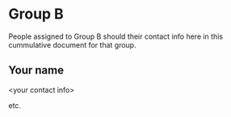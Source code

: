 # Group B

People assigned to Group B should their contact info here in this
cummulative document for that group.

## Your name

&lt;your contact info&gt;

etc.
